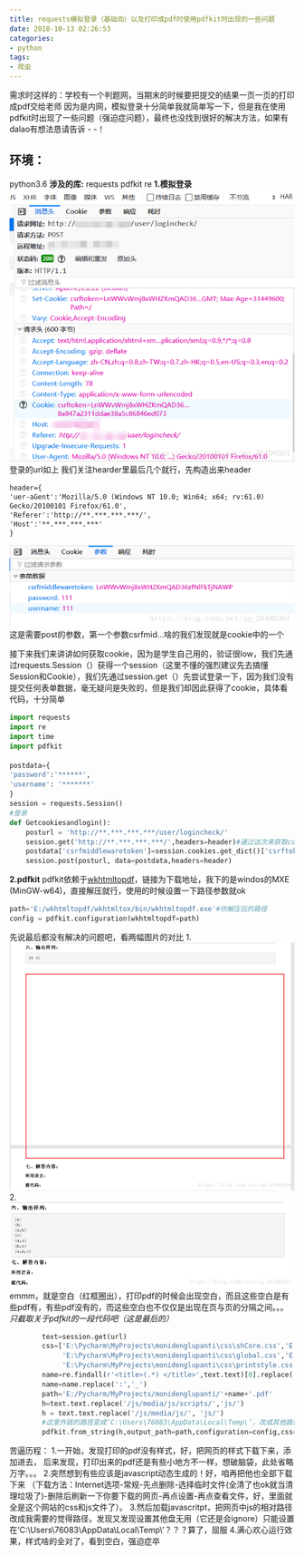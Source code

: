 ```yaml
---
title: requests模拟登录（基础向）以及打印成pdf时使用pdfkit时出现的一些问题
date: 2018-10-13 02:26:53
categories:
- python
tags:
- 爬虫
---
```


需求时这样的：学校有一个判题网，当期末的时候要把提交的结果一页一页的打印成pdf交给老师
因为是内网，模拟登录十分简单我就简单写一下，但是我在使用pdfkit时出现了一些问题（强迫症问题），最终也没找到很好的解决方法，如果有dalao有想法恳请告诉 - -！
## 环境：

python3.6
**涉及的库:**
requests
pdfkit
re
**1.模拟登录**
![在这里插入图片描述](requests模拟登录（基础向）以及打印成pdf时使用pdfkit时出现的一些问题/20181013013638153.png)
登录的url如上 我们关注hearder里最后几个就行，先构造出来header

```
header={
'uer-aGent':'Mozilla/5.0 (Windows NT 10.0; Win64; x64; rv:61.0) Gecko/20100101 Firefox/61.0',
'Referer':'http://**.***.***.***/',
'Host':'**.***.***.***'
}
```
![在这里插入图片描述](requests模拟登录（基础向）以及打印成pdf时使用pdfkit时出现的一些问题/20181013014502706.png)
这是需要post的参数，第一个参数csrfmid...啥的我们发现就是cookie中的一个

接下来我们来讲讲如何获取cookie，因为是学生自己用的，验证很low，我们先通过requests.Session（）获得一个session（这里不懂的强烈建议先去搞懂Session和Cookie），我们先通过session.get（）先尝试登录一下，因为我们没有提交任何表单数据，毫无疑问是失败的，但是我们却因此获得了cookie，具体看代码，十分简单
```python
import requests
import re
import time
import pdfkit

postdata={
'password':'******',
'username':	'*******'
}
session = requests.Session()
#登录
def Getcookiesandlogin():
    posturl = 'http://**.***.***.***/user/logincheck/'
    session.get('http://**.***.***.***/',headers=header)#通过这次来获取cookie
    postdata['csrfmiddlewaretoken']=session.cookies.get_dict()['csrftoken']#把cookie加入表单参数中
    session.post(posturl, data=postdata,headers=header)
```
**2.pdfkit**
pdfkit依赖于[wkhtmltopdf](https://wkhtmltopdf.org/downloads.html)，链接为下载地址，我下的是windos的MXE (MinGW-w64)，直接解压就行，使用的时候设置一下路径参数就ok
```python
path='E:/wkhtmltopdf/wkhtmltox/bin/wkhtmltopdf.exe'#你解压后的路径
config = pdfkit.configuration(wkhtmltopdf=path)
```

先说最后都没有解决的问题吧，看两幅图片的对比
1.
![在这里插入图片描述](requests模拟登录（基础向）以及打印成pdf时使用pdfkit时出现的一些问题/20181013021751279.png)
2.![在这里插入图片描述](requests模拟登录（基础向）以及打印成pdf时使用pdfkit时出现的一些问题/20181013015556342.png)
emmm，就是空白（红框圈出），打印pdf的时候会出现空白，而且这些空白是有些pdf有，有些pdf没有的，而这些空白也不仅仅是出现在页与页的分隔之间。。。
*只截取关于pdfkit的一段代码吧（这是最后的）*

```python
        text=session.get(url)
        css=['E:\Pycharm\MyProjects\monidenglupanti\css\shCore.css','E:\Pycharm\MyProjects\monidenglupanti\css\shThemeDefault.css',
             'E:\Pycharm\MyProjects\monidenglupanti\css\global.css','E:\Pycharm\MyProjects\monidenglupanti\css\group.css',
             'E:\Pycharm\MyProjects\monidenglupanti\css\printstyle.css']
        name=re.findall(r'<title>(.*) </title>',text.text)[0].replace(' ','')
        name=name.replace(':','_')
        path='E:/Pycharm/MyProjects/monidenglupanti/'+name+'.pdf'
        h=text.text.replace('/js/media/js/scripts/','js/')
        h = text.text.replace('/js/media/js/', 'js/')
        #这里外链的路径变成‘C:\Users\76083\AppData\Local\Temp\’，改成其他路径失效，没解决- -！
        pdfkit.from_string(h,output_path=path,configuration=config,css=css)
```
苦逼历程：
1.一开始，发现打印的pdf没有样式，好，把网页的样式下载下来，添加进去，
后来发现，打印出来的pdf还是有些小地方不一样，想破脑袋，此处省略万字。。。
2.突然想到有些应该是javascript动态生成的！好，咱再把他也全部下载下来
（下载方法：Internet选项-常规-先点删除-选择临时文件(全清了也ok就当清理垃圾了)-删除后刷新一下你要下载的网页-再点设置-再点查看文件，好，里面就全是这个网站的css和js文件了）。
3.然后加载javascritpt，把网页中js的相对路径改成我需要的觉得路径，发现又发现设置其他盘无用（它还是会ignore）只能设置在‘C:\Users\76083\AppData\Local\Temp\’？？？算了，屈服
4.满心欢心运行效果，样式啥的全对了，看到空白，强迫症卒
